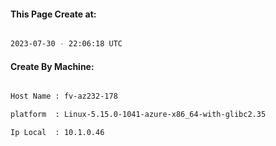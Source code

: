 
   
#### This Page Create at:

```bash

2023-07-30 - 22:06:18 UTC

```

#### Create By Machine:

```bash

Host Name : fv-az232-178

platform  : Linux-5.15.0-1041-azure-x86_64-with-glibc2.35

Ip Local  : 10.1.0.46

```

